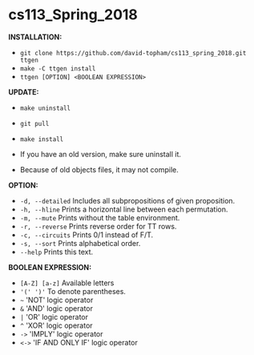 # cs113_Spring_2018

__INSTALLATION:__

* `git clone https://github.com/david-topham/cs113_spring_2018.git ttgen`
* `make -C ttgen install`
* `ttgen [OPTION] <BOOLEAN EXPRESSION>`

__UPDATE:__

* `make uninstall`
* `git pull`
* `make install`

* If you have an old version, make sure uninstall it.
* Because of old objects files, it may not compile.

**OPTION:**
* `-d, --detailed` Includes all subpropositions of given proposition.
* `-h, --hline`    Prints a horizontal line between each permutation.
* `-m, --mute`     Prints without the table environment.
* `-r, --reverse`  Prints reverse order for TT rows.
* `-c, --circuits` Prints 0/1 instead of F/T.
* `-s, --sort`     Prints alphabetical order.
* `--help`         Prints this text.

**BOOLEAN EXPRESSION:**
* `[A-Z] [a-z]` Available letters
* `'(' ')'`     To denote parentheses.
* `~`   'NOT' logic operator
* `&`   'AND' logic operator
* `|`   'OR' logic operator
* `^`   'XOR' logic operator
* `->`  'IMPLY' logic operator
* `<->` 'IF AND ONLY IF' logic operator
